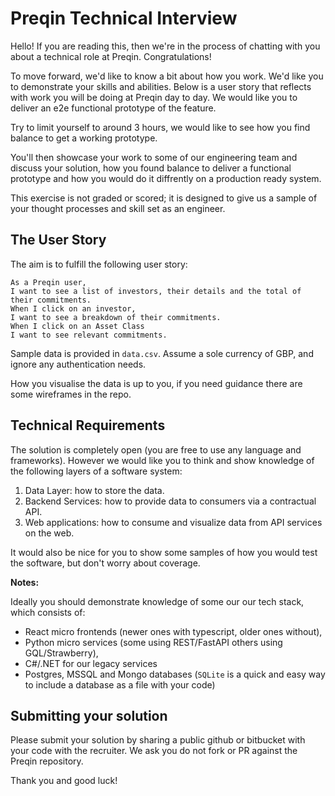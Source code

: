 # Preqin Technical Interview

Hello! If you are reading this, then we're in the process of chatting with you about a technical role at Preqin. Congratulations!

To move forward, we'd like to know a bit about how you work. We'd like you to demonstrate your skills and abilities. Below is a user story that reflects with work you will be doing at Preqin day to day. We would like you to deliver an e2e functional prototype of the feature.

Try to limit yourself to around 3 hours, we would like to see how you find balance to get a working prototype.

You'll then showcase your work to some of our engineering team and discuss your solution, how you found balance to deliver a functional prototype and how you would do it diffrently on a production ready system.

This exercise is not graded or scored; it is designed to give us a sample of your thought processes and skill set as an engineer.

## The User Story

The aim is to fulfill the following user story:

```
As a Preqin user,
I want to see a list of investors, their details and the total of their commitments.
When I click on an investor,
I want to see a breakdown of their commitments.
When I click on an Asset Class
I want to see relevant commitments.
```

Sample data is provided in `data.csv`. Assume a sole currency of GBP, and ignore any authentication needs.

How you visualise the data is up to you, if you need guidance there are some wireframes in the repo.

## Technical Requirements

The solution is completely open (you are free to use any language and frameworks).
However we would like you to think and show knowledge of the following layers of a software system:

1. Data Layer: how to store the data.
2. Backend Services: how to provide data to consumers via a contractual API.
3. Web applications: how to consume and visualize data from API services on the web.

It would also be nice for you to show some samples of how you would test the software, but don't worry about coverage.

**Notes:**
 
Ideally you should demonstrate knowledge of some our our tech stack, which consists of:

- React micro frontends (newer ones with typescript, older ones without),
- Python micro services (some using REST/FastAPI others using GQL/Strawberry), 
- C#/.NET for our legacy services
- Postgres, MSSQL and Mongo databases (`SQLite` is a quick and easy way to include a database as a file with your code)

## Submitting your solution

Please submit your solution by sharing a public github or bitbucket with your code with the recruiter.
We ask you do not fork or PR against the Preqin repository.

Thank you and good luck!
